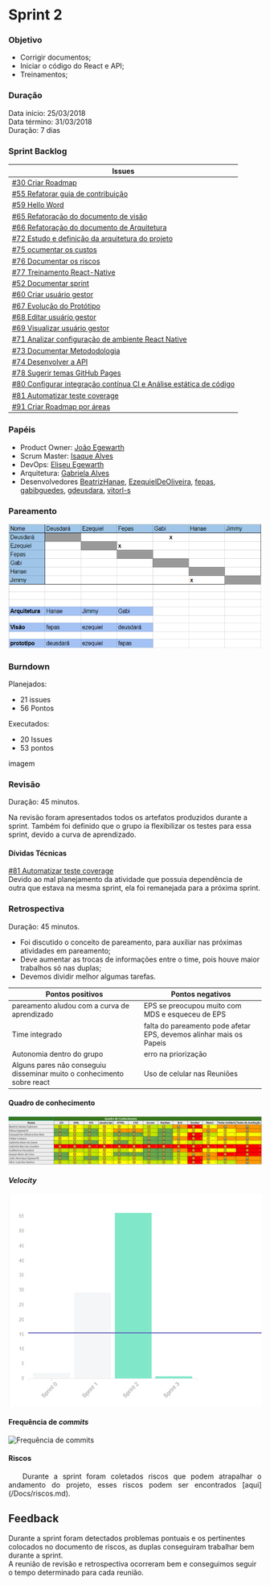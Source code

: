# Sprint 2

### Objetivo

- Corrigir documentos;
- Iniciar o código do React e API;
- Treinamentos;


### Duração

Data início: 25/03/2018  
Data término: 31/03/2018  
Duração: 7 dias

### Sprint Backlog

|Issues|
|---|
|[#30 Criar Roadmap](https://github.com/fga-gpp-mds/agr-react-native/issues/30)|
|[#55 Refatorar guia de contribuição ](https://github.com/fga-gpp-mds/agr-react-native/issues/55)|
|[#59 Hello Word](https://github.com/fga-gpp-mds/agr-react-native/issues/59)|
|[#65 Refatoração do documento de visão](https://github.com/fga-gpp-mds/agr-react-native/issues/65)|
|[#66 Refatoração do documento de Arquitetura](https://github.com/fga-gpp-mds/agr-react-native/issues/66)|
|[#72 Estudo e definição da arquitetura do projeto](https://github.com/fga-gpp-mds/agr-react-native/issues/72)|
|[#75 ocumentar os custos](https://github.com/fga-gpp-mds/agr-react-native/issues/75)|
|[#76 Documentar os riscos ](https://github.com/fga-gpp-mds/agr-react-native/issues/76)|
|[#77 Treinamento React-Native](https://github.com/fga-gpp-mds/agr-react-native/issues/77)|
|[#52 Documentar sprint](https://github.com/fga-gpp-mds/agr-react-native/issues/52)|
|[#60 Criar usuário gestor](https://github.com/fga-gpp-mds/agr-react-native/issues/60)|
|[#67 Evolução do Protótipo](https://github.com/fga-gpp-mds/agr-react-native/issues/67)|
|[#68 Editar usuário gestor](https://github.com/fga-gpp-mds/agr-react-native/issues/68)|
|[#69 Visualizar usuário gestor](https://github.com/fga-gpp-mds/agr-react-native/issues/69)|
|[#71 Analizar configuração de ambiente React Native](https://github.com/fga-gpp-mds/agr-react-native/issues/71)|
|[#73 Documentar Metododologia](https://github.com/fga-gpp-mds/agr-react-native/issues/73)|
|[#74 Desenvolver a API](https://github.com/fga-gpp-mds/agr-react-native/issues/74)|
|[#78 Sugerir temas GitHub Pages](https://github.com/fga-gpp-mds/agr-react-native/issues/78)|
|[#80 Configurar integração contínua CI e Análise estática de código](https://github.com/fga-gpp-mds/agr-react-native/issues/80)|
|[#81 Automatizar teste coverage](https://github.com/fga-gpp-mds/agr-react-native/issues/81)|
|[#91 Criar Roadmap por áreas](https://github.com/fga-gpp-mds/agr-react-native/issues/91)|

### Papéis

- Product Owner: [João Egewarth](https://github.com/egewarth)  
- Scrum Master: [Isaque Alves](https://github.com/alvesisaque)  
- DevOps: [Eliseu Egewarth](https://github.com/eliseuegewarth)  
- Arquitetura: [Gabriela Alves](https://github.com/gag2502)
- Desenvolvedores [BeatrizHanae](https://github.com/BeatrizHanae), [EzequielDeOliveira](https://github.com/EzequielDeOliveira), [fepas](https://github.com/fepas),  [gabibguedes](https://github.com/gabibguedes), [gdeusdara](https://github.com/gdeusdara), [vitorl-s](https://github.com/vitorl-s)


### Pareamento

![Pareamento sprint 2](/docs/img/sprint/pareamento_sprint_2.PNG)


### Burndown

Planejados:
- 21 issues
- 56 Pontos

Executados:
- 20 Issues
- 53 pontos  

imagem

### Revisão
Duração: 45 minutos.

Na revisão foram apresentados todos os artefatos produzidos durante a sprint.
Também foi definido que o grupo ia flexibilizar os testes para essa sprint, devido a curva de aprendizado.


#### Dívidas Técnicas

[#81 Automatizar teste coverage ](https://github.com/fga-gpp-mds/agr-react-native/issues/81)  
Devido ao mal planejamento da atividade que possuia dependência de outra que estava na mesma sprint, ela foi remanejada para a próxima sprint.


### Retrospectiva
Duração: 45 minutos.

- Foi discutido o  conceito de pareamento, para auxiliar nas próximas atividades em pareamento;  
- Deve aumentar as trocas de informações entre o time, pois houve maior trabalhos só nas duplas;  
- Devemos dividir melhor algumas tarefas.



|Pontos positivos|Pontos negativos|
|---|---|
|pareamento aludou com a curva de aprendizado|EPS se preocupou muito com MDS e esqueceu de EPS|
|Time integrado|falta do pareamento pode afetar EPS, devemos alinhar mais os Papeis|
|Autonomia dentro do grupo|erro na priorização|
|Alguns pares não conseguiu disseminar muito o conhecimento sobre react|Uso de celular nas Reuniões|


#### Quadro de conhecimento

![Quadro de Conhecimento](/docs/img/sprint/conhecimento_sprint_2.PNG)

#### *Velocity*

![velocity](/docs/img/sprint/velocity_sprint_2.PNG)


#### Frequência de *commits*

![Frequência de commits](/docs/img/sprint/frequencia_commits_sprint_2.PNG)

#### Riscos

<p align="justify">&emsp;&emsp;Durante a sprint foram coletados riscos que podem atrapalhar o andamento do projeto, esses riscos podem ser encontrados [aqui](/Docs/riscos.md).</p>

## Feedback

Durante a sprint foram detectados problemas pontuais e os pertinentes colocados no documento de riscos, as duplas conseguiram trabalhar bem durante a sprint.  
A reunião de revisão e retrospectiva ocorreram bem e conseguimos seguir o tempo determinado para cada reunião.
